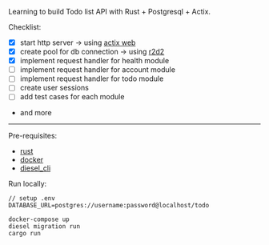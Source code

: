 Learning to build Todo list API with Rust + Postgresql + Actix.

Checklist:
- [x] start http server -> using [actix web](https://actix.rs/docs/application/)
- [x] create pool for db connection -> using [r2d2](https://github.com/sfackler/r2d2)
- [x] implement request handler for health module
- [ ] implement request handler for account module
- [ ] implement request handler for todo module
- [ ] create user sessions
- [ ] add test cases for each module
- and more

---

Pre-requisites:

- [rust](https://www.rust-lang.org/tools/install)
- [docker](https://docs.docker.com/get-docker/)
- [diesel_cli](https://diesel.rs/guides/getting-started)

Run locally:

```
// setup .env
DATABASE_URL=postgres://username:password@localhost/todo
```

```
docker-compose up
diesel migration run
cargo run
```